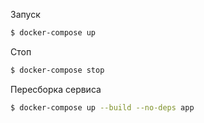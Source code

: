 Запуск
```bash
$ docker-compose up
```

Стоп
```bash
$ docker-compose stop
```

Пересборка сервиса
```bash
$ docker-compose up --build --no-deps app
```
